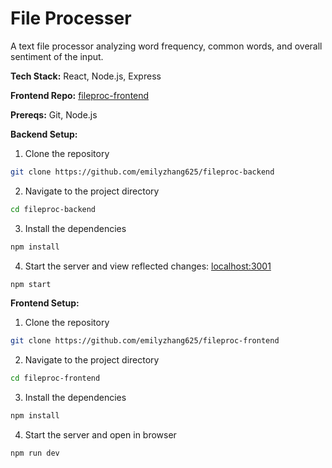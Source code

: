 # File Processer

A text file processor analyzing word frequency, common words, and overall sentiment of the input.

**Tech Stack:** React, Node.js, Express

**Frontend Repo:** [fileproc-frontend](https://github.com/emilyzhang625/fileproc-frontend)

**Prereqs:** Git, Node.js

**Backend Setup:**

1. Clone the repository

```bash
git clone https://github.com/emilyzhang625/fileproc-backend
```

2. Navigate to the project directory

```bash
cd fileproc-backend
```

3. Install the dependencies

```bash
npm install
```

4. Start the server and view reflected changes: [localhost:3001](http://localhost:3001/)

```bash
npm start
```

**Frontend Setup:**

1. Clone the repository

```bash
git clone https://github.com/emilyzhang625/fileproc-frontend
```

2. Navigate to the project directory

```bash
cd fileproc-frontend
```

3. Install the dependencies

```bash
npm install
```

4. Start the server and open in browser

```bash
npm run dev
```
